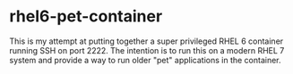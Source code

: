 # rhel6-pet-container
This is my attempt at putting together a super privileged RHEL 6 container running SSH on port 2222. The intention is to run this on a modern RHEL 7 system and provide a way to run older "pet" applications in the container.
